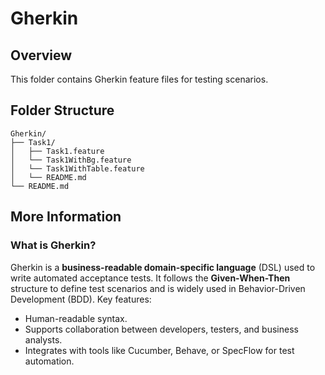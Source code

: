 # Gherkin

## Overview
This folder contains Gherkin feature files for testing scenarios.

## Folder Structure

```
Gherkin/
├── Task1/
│   ├── Task1.feature
│   └── Task1WithBg.feature
│   └── Task1WithTable.feature
│   └── README.md
└── README.md
```


## More Information

### What is Gherkin?
Gherkin is a **business-readable domain-specific language** (DSL) used to write automated acceptance tests. It follows the **Given-When-Then** structure to define test scenarios and is widely used in Behavior-Driven Development (BDD). Key features:
- Human-readable syntax.
- Supports collaboration between developers, testers, and business analysts.
- Integrates with tools like Cucumber, Behave, or SpecFlow for test automation.



